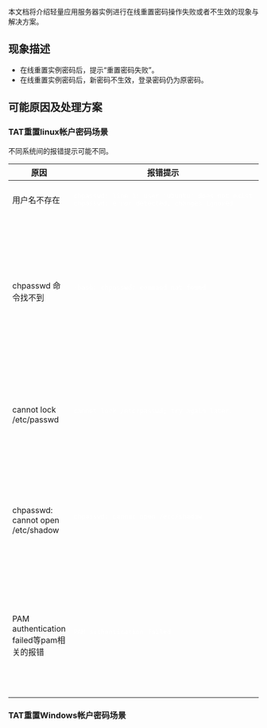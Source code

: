 本文档将介绍轻量应用服务器实例进行在线重置密码操作失败或者不生效的现象与解决方案。

## 现象描述
- 在线重置实例密码后，提示“重置密码失败”。
- 在线重置实例密码后，新密码不生效，登录密码仍为原密码。

## 可能原因及处理方案
### TAT重置linux帐户密码场景
<dx-alert infotype="notice" title="">
不同系统间的报错提示可能不同。
</dx-alert>
<table>
<thead>
  <tr>
    <th width="20%">原因</th>
    <th width="40%">报错提示</th>
    <th width="40%">解决方法</th>
  </tr>
</thead>
<tbody>
  <tr>
    <td>用户名不存在</td>
    <td>
		<pre style="color:white">
chpasswd: line 1: user 'ubuntu' does not exist
chpasswd: error detected, changes ignored
</pre>
   </td>
    <td>输入的用户名不存在，请确认输入的用户名是否正确。</td>
  </tr>
  <tr>
    <td>chpasswd 命令找不到</td>
    <td >
	<pre style="color:white">
-bash: chpasswd: command not found
	</pre>
</td>
    <td>
	<li>如果机器还可以正常登陆，登录机器执行命令 find -type f -name "chpasswd"查看 chpasswd 是否存在。<br>
  <li>如果机器不能正常登陆，需要进入救援模式查看chpasswd系统文件是否有异常。
   </td>
  </tr>
  <tr>
    <td>cannot lock /etc/passwd</td>
    <td>
			<pre style="color:white">
cannot lock /etc/passwd; try again later.
		</pre>
</td>
    <td>
		<li>登陆机器执行如下命令恢复。 如果机器此时无法正常登陆，建议重启下机器<br>
	<li>rm /etc/passwd.lock<br>
    <li>rm /etc/shadow.lock
</td>
  </tr>
  <tr>
    <td>chpasswd: cannot open /etc/shadow</td>
    <td>
		<pre style="color:white">
chpasswd: cannot open /etc/shadow
		</pre>
		</td>
    <td>登陆机器执行 chattr +i /etc/shadow 修复。 如果无法登陆机器，需要进入救援模式 chroot 后执行 chattr +i /etc/shadow 修复。
</td>
  </tr>
  <tr>
    <td>PAM authentication failed等pam相关的报错</td>
    <td>
		<pre style="color:white">
PAM authentication failed
		</pre>
   </td>
    <td>登陆机器 `cd  /etc/pam.d/` 目录看看是否修改过对应的配置，如果不知道如果修改，可以
      先备份，然后拷贝公共镜像的配置。 如果机器登陆不上，则需要进入救援模式修复。
</td>
  </tr>
</tbody>
</table>

### TAT重置Windows帐户密码场景




